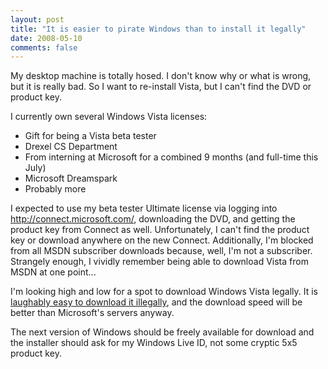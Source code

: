 ```yaml
---
layout: post
title: "It is easier to pirate Windows than to install it legally"
date: 2008-05-10
comments: false
---
```


My desktop machine is totally hosed. I don't know why or what is wrong, but it
is really bad. So I want to re-install Vista, but I can't find the DVD or
product key.

I currently own several Windows Vista licenses:

* Gift for being a Vista beta tester
* Drexel CS Department
* From interning at Microsoft for a combined 9 months (and full-time this July)
* Microsoft Dreamspark
* Probably more

I expected to use my beta tester Ultimate license via logging into
http://connect.microsoft.com/, downloading the DVD, and getting the product key
from Connect as well. Unfortunately, I can't find the product key or download
anywhere on the new Connect. Additionally, I'm blocked from all MSDN subscriber
downloads because, well, I'm not a subscriber.  Strangely enough, I vividly
remember being able to download Vista from MSDN at one point...

I'm looking high and low for a spot to download Windows Vista legally. It is
[laughably easy to download it illegally][1], and the download speed will be
better than Microsoft's servers anyway.

The next version of Windows should be freely available for download and the
installer should ask for my Windows Live ID, not some cryptic 5x5 product key.

[1]: http://www.mininova.org/search/windows+vista+ultimate/seeds
